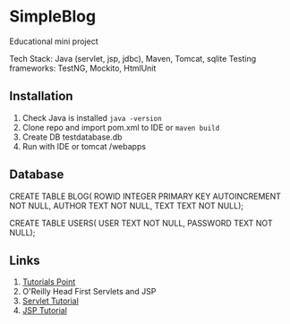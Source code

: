 SimpleBlog
==========
Educational mini project

Tech Stack: Java (servlet, jsp, jdbc), Maven, Tomcat, sqlite
Testing frameworks: TestNG, Mockito, HtmlUnit

Installation
------------
1. Check Java is installed `java -version`
2. Clone repo and import pom.xml to IDE or `maven build`
3. Create DB testdatabase.db
4. Run with IDE or tomcat /webapps

Database
--------
CREATE TABLE BLOG(
ROWID INTEGER PRIMARY KEY AUTOINCREMENT NOT NULL,
AUTHOR TEXT NOT NULL,
TEXT TEXT NOT NULL);

CREATE TABLE USERS(
USER TEXT NOT NULL,
PASSWORD TEXT NOT NULL);

Links
-----
1. [Tutorials Point](https://www.tutorialspoint.com/index.htm)
2. O'Reilly Head First Servlets and JSP
3. [Servlet Tutorial](http://www.journaldev.com/1877/servlet-tutorial-java)
4. [JSP Tutorial](http://www.jsptut.com/)
